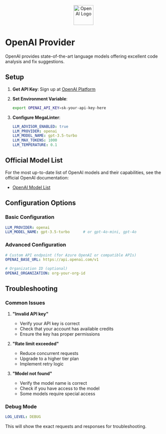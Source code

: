 <div align="center">
  <img src="https://openai.com/favicon.ico" alt="OpenAI Logo" height="64" />
</div>

# OpenAI Provider

OpenAI provides state-of-the-art language models offering excellent code analysis and fix suggestions.

## Setup

1. **Get API Key**: Sign up at [OpenAI Platform](https://platform.openai.com/)

2. **Set Environment Variable**:

   ```bash
   export OPENAI_API_KEY=sk-your-api-key-here
   ```

3. **Configure MegaLinter**:

   ```yaml
   LLM_ADVISOR_ENABLED: true
   LLM_PROVIDER: openai
   LLM_MODEL_NAME: gpt-3.5-turbo
   LLM_MAX_TOKENS: 1000
   LLM_TEMPERATURE: 0.1
   ```

## Official Model List

For the most up-to-date list of OpenAI models and their capabilities, see the official OpenAI documentation:

- [OpenAI Model List](https://platform.openai.com/docs/models)

## Configuration Options

### Basic Configuration

```yaml
LLM_PROVIDER: openai
LLM_MODEL_NAME: gpt-3.5-turbo      # or gpt-4o-mini, gpt-4o
```

### Advanced Configuration

```yaml
# Custom API endpoint (for Azure OpenAI or compatible APIs)
OPENAI_BASE_URL: https://api.openai.com/v1

# Organization ID (optional)
OPENAI_ORGANIZATION: org-your-org-id
```

## Troubleshooting

### Common Issues

1. **"Invalid API key"**
   - Verify your API key is correct
   - Check that your account has available credits
   - Ensure the key has proper permissions

2. **"Rate limit exceeded"**
   - Reduce concurrent requests
   - Upgrade to a higher tier plan
   - Implement retry logic

3. **"Model not found"**
   - Verify the model name is correct
   - Check if you have access to the model
   - Some models require special access

### Debug Mode

```yaml
LOG_LEVEL: DEBUG
```

This will show the exact requests and responses for troubleshooting.
